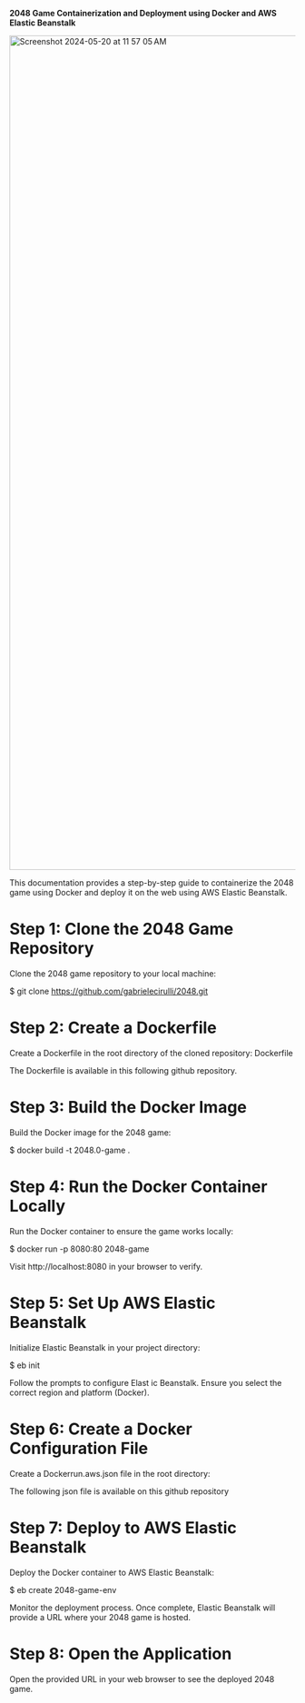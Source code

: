 **2048 Game Containerization and Deployment using Docker and AWS Elastic Beanstalk**





<img width="1470" alt="Screenshot 2024-05-20 at 11 57 05 AM" src="https://github.com/hariwhois23/2048_WebDeployment/assets/117026847/0d77731d-cd1d-436c-9116-3bcdf8baf2ee">


This documentation provides a step-by-step guide to containerize the 2048 game using Docker and deploy it on the web using AWS Elastic Beanstalk.

# Step 1: Clone the 2048 Game Repository

Clone the 2048 game repository to your local machine:

$ git clone https://github.com/gabrielecirulli/2048.git


# Step 2: Create a Dockerfile

Create a Dockerfile in the root directory of the cloned repository: Dockerfile

The Dockerfile is available in this following github repository.

# Step 3: Build the Docker Image

Build the Docker image for the 2048 game:

$ docker build -t 2048.0-game .

# Step 4: Run the Docker Container Locally

Run the Docker container to ensure the game works locally:

$ docker run -p 8080:80 2048-game

Visit http://localhost:8080 in your browser to verify.

# Step 5: Set Up AWS Elastic Beanstalk

Initialize Elastic Beanstalk in your project directory:

$ eb init

Follow the prompts to configure Elast ic Beanstalk. Ensure you select the correct region and platform (Docker).


# Step 6: Create a Docker Configuration File

Create a Dockerrun.aws.json file in the root directory:

The following json file is available on this github repository

# Step 7: Deploy to AWS Elastic Beanstalk

Deploy the Docker container to AWS Elastic Beanstalk:

$ eb create 2048-game-env

Monitor the deployment process. Once complete, Elastic Beanstalk will provide a URL where your 2048 game is hosted.

# Step 8: Open the Application

Open the provided URL in your web browser to see the deployed 2048 game.
